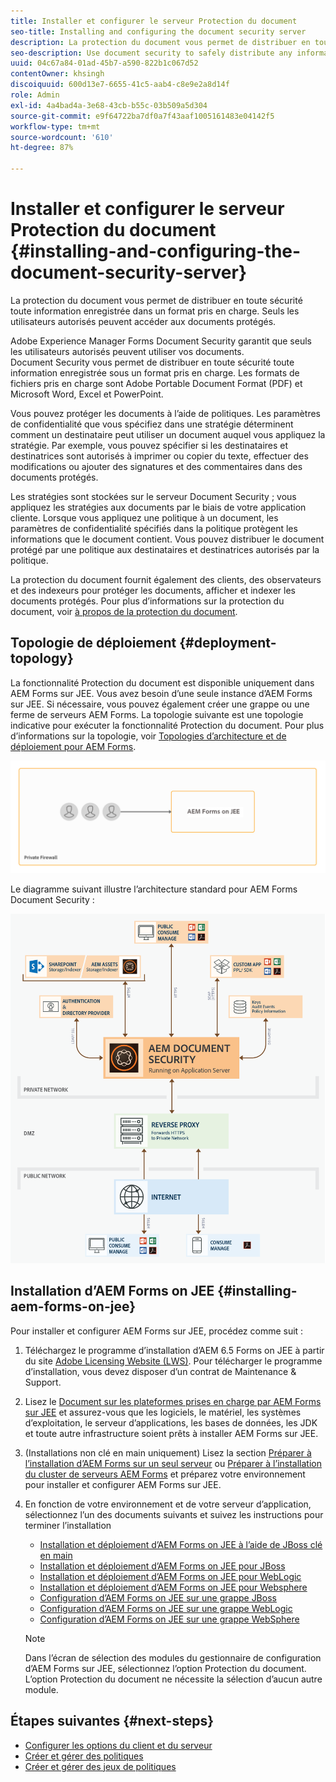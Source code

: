 ```yaml
---
title: Installer et configurer le serveur Protection du document
seo-title: Installing and configuring the document security server
description: La protection du document vous permet de distribuer en toute sécurité toute information enregistrée dans un format pris en charge. Seuls les utilisateurs autorisés peuvent accéder aux documents protégés.
seo-description: Use document security to safely distribute any information that you have saved in a supported format. Only authorized users can access protected documents.
uuid: 04c67a84-01ad-45b7-a590-822b1c067d52
contentOwner: khsingh
discoiquuid: 600d13e7-6655-41c5-aab4-c8e9e2a8d14f
role: Admin
exl-id: 4a4bad4a-3e68-43cb-b55c-03b509a5d304
source-git-commit: e9f64722ba7df0a7f43aaf1005161483e04142f5
workflow-type: tm+mt
source-wordcount: '610'
ht-degree: 87%

---
```


# Installer et configurer le serveur Protection du document {#installing-and-configuring-the-document-security-server}

La protection du document vous permet de distribuer en toute sécurité toute information enregistrée dans un format pris en charge. Seuls les utilisateurs autorisés peuvent accéder aux documents protégés.

Adobe Experience Manager Forms Document Security garantit que seuls les utilisateurs autorisés peuvent utiliser vos documents. Document Security vous permet de distribuer en toute sécurité toute information enregistrée sous un format pris en charge. Les formats de fichiers pris en charge sont Adobe Portable Document Format (PDF) et Microsoft Word, Excel et PowerPoint.

Vous pouvez protéger les documents à l’aide de politiques. Les paramètres de confidentialité que vous spécifiez dans une stratégie déterminent comment un destinataire peut utiliser un document auquel vous appliquez la stratégie. Par exemple, vous pouvez spécifier si les destinataires et destinatrices sont autorisés à imprimer ou copier du texte, effectuer des modifications ou ajouter des signatures et des commentaires dans des documents protégés.

Les stratégies sont stockées sur le serveur Document Security ; vous appliquez les stratégies aux documents par le biais de votre application cliente. Lorsque vous appliquez une politique à un document, les paramètres de confidentialité spécifiés dans la politique protègent les informations que le document contient. Vous pouvez distribuer le document protégé par une politique aux destinataires et destinatrices autorisés par la politique.

La protection du document fournit également des clients, des observateurs et des indexeurs pour protéger les documents, afficher et indexer les documents protégés. Pour plus d’informations sur la protection du document, voir [à propos de la protection du document](/help/forms/using/admin-help/document-security.md).

## Topologie de déploiement  {#deployment-topology}

La fonctionnalité Protection du document est disponible uniquement dans AEM Forms sur JEE. Vous avez besoin d’une seule instance d’AEM Forms sur JEE. Si nécessaire, vous pouvez également créer une grappe ou une ferme de serveurs AEM Forms. La topologie suivante est une topologie indicative pour exécuter la fonctionnalité Protection du document. Pour plus d’informations sur la topologie, voir [Topologies d’architecture et de déploiement pour AEM Forms](aem-forms-architecture-deployment.md).

<!--fix above link-->

![Topologie du serveur Document Security](do-not-localize/document-security-server_topology.png)

Le diagramme suivant illustre l’architecture standard pour AEM Forms Document Security :

![](do-not-localize/document-security-typical-environment.png)

## Installation d’AEM Forms on JEE {#installing-aem-forms-on-jee}

Pour installer et configurer AEM Forms sur JEE, procédez comme suit :

1. Téléchargez le programme d’installation d’AEM 6.5 Forms on JEE à partir du site [Adobe Licensing Website (LWS)](https://licensing.adobe.com/). Pour télécharger le programme d’installation, vous devez disposer d’un contrat de Maintenance &amp; Support.
1. Lisez le [Document sur les plateformes prises en charge par AEM Forms sur JEE](/help/forms/using/aem-forms-jee-supported-platforms.md) et assurez-vous que les logiciels, le matériel, les systèmes d’exploitation, le serveur d’applications, les bases de données, les JDK et toute autre infrastructure soient prêts à installer AEM Forms sur JEE.
1. (Installations non clé en main uniquement) Lisez la section [Préparer à l’installation d’AEM Forms sur un seul serveur](https://www.adobe.com/go/learn_aemforms_prepareInstallsingle_64_fr) ou [Préparer à l’installation du cluster de serveurs AEM Forms](https://www.adobe.com/go/learn_aemforms_prepareInstallcluster_64_fr) et préparez votre environnement pour installer et configurer AEM Forms sur JEE.
1. En fonction de votre environnement et de votre serveur d’application, sélectionnez l’un des documents suivants et suivez les instructions pour terminer l’installation

   * [Installation et déploiement d’AEM Forms on JEE à l’aide de JBoss clé en main](https://www.adobe.com/go/learn_aemforms_installTurnkey_64_fr)
   * [Installation et déploiement d’AEM Forms on JEE pour JBoss](https://www.adobe.com/go/learn_aemforms_installJBoss_64_fr)
   * [Installation et déploiement d’AEM Forms on JEE pour WebLogic](https://www.adobe.com/go/learn_aemforms_installWebLogic_64_fr)
   * [Installation et déploiement d’AEM Forms on JEE pour Websphere](https://www.adobe.com/go/learn_aemforms_installWebSphere_64_fr)
   * [Configuration d’AEM Forms on JEE sur une grappe JBoss](https://www.adobe.com/go/learn_aemforms_clusterJBoss_64_fr)
   * [Configuration d’AEM Forms on JEE sur une grappe WebLogic](https://www.adobe.com/go/learn_aemforms_clusterWebLogic_64_fr)
   * [Configuration d’AEM Forms on JEE sur une grappe WebSphere](https://www.adobe.com/go/learn_aemforms_clusterWebSphere_64_fr)

   >[!NOTE]
   >
   >Dans l’écran de sélection des modules du gestionnaire de configuration d’AEM Forms sur JEE, sélectionnez l’option Protection du document. L’option Protection du document ne nécessite la sélection d’aucun autre module.

## Étapes suivantes {#next-steps}

* [Configurer les options du client et du serveur](/help/forms/using/admin-help/configuring-client-server-options.md)
* [Créer et gérer des politiques](/help/forms/using/admin-help/creating-policies.md)
* [Créer et gérer des jeux de politiques](/help/forms/using/admin-help/creating-policy-sets.md)
